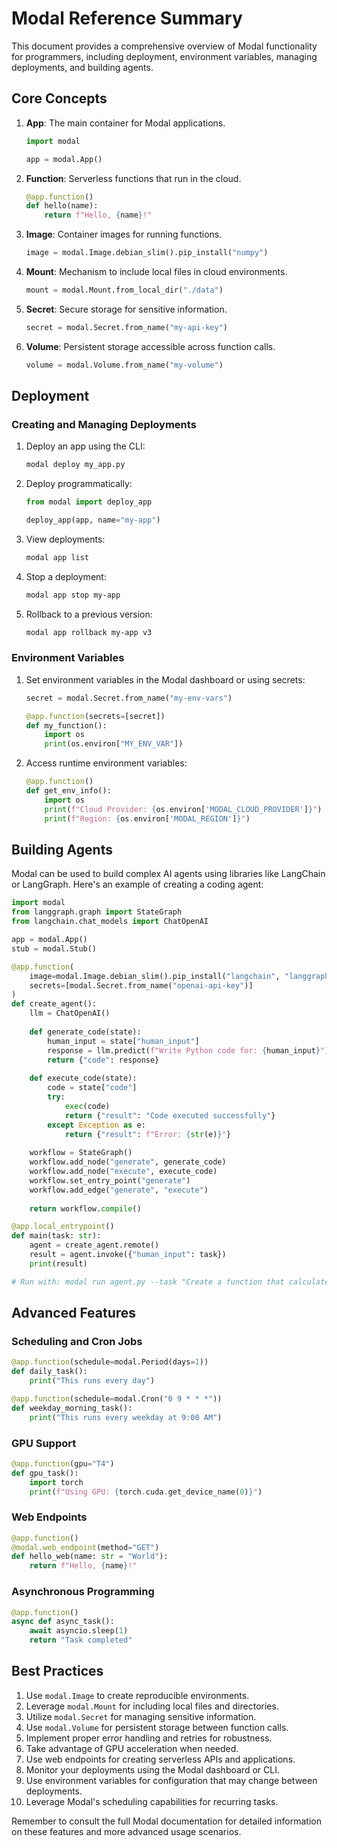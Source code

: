 # Modal Reference Summary

This document provides a comprehensive overview of Modal functionality for programmers, including deployment, environment variables, managing deployments, and building agents.

## Core Concepts

1. **App**: The main container for Modal applications.
   ```python
   import modal
   
   app = modal.App()
   ```

2. **Function**: Serverless functions that run in the cloud.
   ```python
   @app.function()
   def hello(name):
       return f"Hello, {name}!"
   ```

3. **Image**: Container images for running functions.
   ```python
   image = modal.Image.debian_slim().pip_install("numpy")
   ```

4. **Mount**: Mechanism to include local files in cloud environments.
   ```python
   mount = modal.Mount.from_local_dir("./data")
   ```

5. **Secret**: Secure storage for sensitive information.
   ```python
   secret = modal.Secret.from_name("my-api-key")
   ```

6. **Volume**: Persistent storage accessible across function calls.
   ```python
   volume = modal.Volume.from_name("my-volume")
   ```

## Deployment

### Creating and Managing Deployments

1. Deploy an app using the CLI:
   ```bash
   modal deploy my_app.py
   ```

2. Deploy programmatically:
   ```python
   from modal import deploy_app
   
   deploy_app(app, name="my-app")
   ```

3. View deployments:
   ```bash
   modal app list
   ```

4. Stop a deployment:
   ```bash
   modal app stop my-app
   ```

5. Rollback to a previous version:
   ```bash
   modal app rollback my-app v3
   ```

### Environment Variables

1. Set environment variables in the Modal dashboard or using secrets:
   ```python
   secret = modal.Secret.from_name("my-env-vars")
   
   @app.function(secrets=[secret])
   def my_function():
       import os
       print(os.environ["MY_ENV_VAR"])
   ```

2. Access runtime environment variables:
   ```python
   @app.function()
   def get_env_info():
       import os
       print(f"Cloud Provider: {os.environ['MODAL_CLOUD_PROVIDER']}")
       print(f"Region: {os.environ['MODAL_REGION']}")
   ```

## Building Agents

Modal can be used to build complex AI agents using libraries like LangChain or LangGraph. Here's an example of creating a coding agent:

```python
import modal
from langgraph.graph import StateGraph
from langchain.chat_models import ChatOpenAI

app = modal.App()
stub = modal.Stub()

@app.function(
    image=modal.Image.debian_slim().pip_install("langchain", "langgraph"),
    secrets=[modal.Secret.from_name("openai-api-key")]
)
def create_agent():
    llm = ChatOpenAI()
    
    def generate_code(state):
        human_input = state["human_input"]
        response = llm.predict(f"Write Python code for: {human_input}")
        return {"code": response}
    
    def execute_code(state):
        code = state["code"]
        try:
            exec(code)
            return {"result": "Code executed successfully"}
        except Exception as e:
            return {"result": f"Error: {str(e)}"}
    
    workflow = StateGraph()
    workflow.add_node("generate", generate_code)
    workflow.add_node("execute", execute_code)
    workflow.set_entry_point("generate")
    workflow.add_edge("generate", "execute")
    
    return workflow.compile()

@app.local_entrypoint()
def main(task: str):
    agent = create_agent.remote()
    result = agent.invoke({"human_input": task})
    print(result)

# Run with: modal run agent.py --task "Create a function that calculates the factorial of a number"
```

## Advanced Features

### Scheduling and Cron Jobs

```python
@app.function(schedule=modal.Period(days=1))
def daily_task():
    print("This runs every day")

@app.function(schedule=modal.Cron("0 9 * * *"))
def weekday_morning_task():
    print("This runs every weekday at 9:00 AM")
```

### GPU Support

```python
@app.function(gpu="T4")
def gpu_task():
    import torch
    print(f"Using GPU: {torch.cuda.get_device_name(0)}")
```

### Web Endpoints

```python
@app.function()
@modal.web_endpoint(method="GET")
def hello_web(name: str = "World"):
    return f"Hello, {name}!"
```

### Asynchronous Programming

```python
@app.function()
async def async_task():
    await asyncio.sleep(1)
    return "Task completed"
```

## Best Practices

1. Use `modal.Image` to create reproducible environments.
2. Leverage `modal.Mount` for including local files and directories.
3. Utilize `modal.Secret` for managing sensitive information.
4. Use `modal.Volume` for persistent storage between function calls.
5. Implement proper error handling and retries for robustness.
6. Take advantage of GPU acceleration when needed.
7. Use web endpoints for creating serverless APIs and applications.
8. Monitor your deployments using the Modal dashboard or CLI.
9. Use environment variables for configuration that may change between deployments.
10. Leverage Modal's scheduling capabilities for recurring tasks.

Remember to consult the full Modal documentation for detailed information on these features and more advanced usage scenarios.
